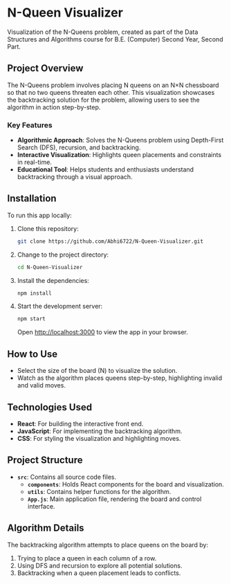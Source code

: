 # N-Queen Visualizer

Visualization of the N-Queens problem, created as part of the Data Structures and Algorithms course for B.E. (Computer) Second Year, Second Part.

## Project Overview

The N-Queens problem involves placing N queens on an N×N chessboard so that no two queens threaten each other. This visualization showcases the backtracking solution for the problem, allowing users to see the algorithm in action step-by-step.

### Key Features
- **Algorithmic Approach**: Solves the N-Queens problem using Depth-First Search (DFS), recursion, and backtracking.
- **Interactive Visualization**: Highlights queen placements and constraints in real-time.
- **Educational Tool**: Helps students and enthusiasts understand backtracking through a visual approach.

## Installation

To run this app locally:

1. Clone this repository:
   ```bash
   git clone https://github.com/Abhi6722/N-Queen-Visualizer.git
   ```
2. Change to the project directory:
   ```bash
   cd N-Queen-Visualizer
   ```
3. Install the dependencies:
   ```bash
   npm install
   ```

4. Start the development server:
   ```bash
   npm start
   ```
   Open [http://localhost:3000](http://localhost:3000) to view the app in your browser.

## How to Use

- Select the size of the board (N) to visualize the solution.
- Watch as the algorithm places queens step-by-step, highlighting invalid and valid moves.
  
## Technologies Used
- **React**: For building the interactive front end.
- **JavaScript**: For implementing the backtracking algorithm.
- **CSS**: For styling the visualization and highlighting moves.

## Project Structure

- **`src`**: Contains all source code files.
  - **`components`**: Holds React components for the board and visualization.
  - **`utils`**: Contains helper functions for the algorithm.
  - **`App.js`**: Main application file, rendering the board and control interface.

## Algorithm Details

The backtracking algorithm attempts to place queens on the board by:
1. Trying to place a queen in each column of a row.
2. Using DFS and recursion to explore all potential solutions.
3. Backtracking when a queen placement leads to conflicts.

